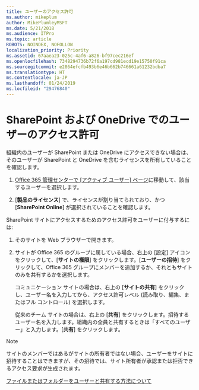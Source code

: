 ```yaml
---
title: ユーザーのアクセス許可
ms.author: mikeplum
author: MikePlumleyMSFT
ms.date: 5/21/2018
ms.audience: ITPro
ms.topic: article
ROBOTS: NOINDEX, NOFOLLOW
localization_priority: Priority
ms.assetid: 67aaea23-025c-4af6-a826-bf97cec216ef
ms.openlocfilehash: 7348294736b72f6a197cd981ecd19e15750f91ca
ms.sourcegitcommit: e2864efcfb493b6e46b662b746661a61232bdba7
ms.translationtype: HT
ms.contentlocale: ja-JP
ms.lasthandoff: 01/24/2019
ms.locfileid: "29476840"
---
```

# <a name="user-permissions-in-sharepoint-and-onedrive"></a>SharePoint および OneDrive でのユーザーのアクセス許可

組織内のユーザーが SharePoint または OneDrive にアクセスできない場合は、そのユーザーが SharePoint と OneDrive を含むライセンスを所有していることを確認します。 
  
1. [Office 365 管理センターで [アクティブ ユーザー] ページ](https://portal.office.com/adminportal/home#/users)に移動して、該当するユーザーを選択します。 
    
2. [**製品のライセンス**] で、ライセンスが割り当てられており、かつ [**SharePoint Online**] が選択されていることを確認します。 
    
 SharePoint サイトにアクセスするためのアクセス許可をユーザーに付与するには: 
  
1. そのサイトを Web ブラウザーで開きます。
    
2. サイトが Office 365 のグループに属している場合、右上の [設定] アイコンをクリックして、[**サイトの権限**] をクリックします。[**ユーザーの招待**] をクリックして、Office 365 グループにメンバーを追加するか、それともサイトのみを共有するかを選択します。 
    
    コミュニケーション サイトの場合は、右上の [**サイトの共有**] をクリックし、ユーザー名を入力してから、アクセス許可レベル (読み取り、編集、またはフル コントロール) を選択します。 
    
    従来のチーム サイトの場合は、右上の [**共有**] をクリックします。招待するユーザー名を入力します。組織内の全員と共有するときは「すべてのユーザー」と入力します。[**共有**] をクリックします。
    
> [!NOTE]
> サイトのメンバーではあるがサイトの所有者ではない場合、ユーザーをサイトに招待することはできますが、その招待では、サイト所有者が承認または拒否できるアクセス要求が生成されます。 
  
[ファイルまたはフォルダーをユーザーと共有する方法について](https://go.microsoft.com/fwlink/?linkid=533408)
  

